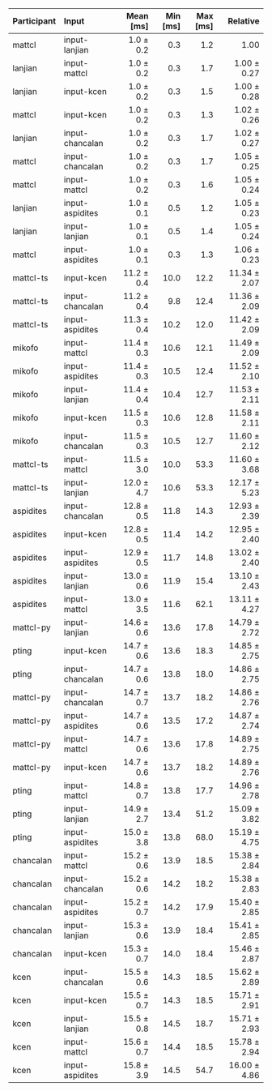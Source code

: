 | Participant | Input | Mean [ms] | Min [ms] | Max [ms] | Relative |
|:---|:---|---:|---:|---:|---:|
| mattcl | input-lanjian | 1.0 ± 0.2 | 0.3 | 1.2 | 1.00 |
| lanjian | input-mattcl | 1.0 ± 0.2 | 0.3 | 1.7 | 1.00 ± 0.27 |
| lanjian | input-kcen | 1.0 ± 0.2 | 0.3 | 1.5 | 1.00 ± 0.28 |
| mattcl | input-kcen | 1.0 ± 0.2 | 0.3 | 1.3 | 1.02 ± 0.26 |
| lanjian | input-chancalan | 1.0 ± 0.2 | 0.3 | 1.7 | 1.02 ± 0.27 |
| mattcl | input-chancalan | 1.0 ± 0.2 | 0.3 | 1.7 | 1.05 ± 0.25 |
| mattcl | input-mattcl | 1.0 ± 0.2 | 0.3 | 1.6 | 1.05 ± 0.24 |
| lanjian | input-aspidites | 1.0 ± 0.1 | 0.5 | 1.2 | 1.05 ± 0.23 |
| lanjian | input-lanjian | 1.0 ± 0.1 | 0.5 | 1.4 | 1.05 ± 0.24 |
| mattcl | input-aspidites | 1.0 ± 0.1 | 0.3 | 1.3 | 1.06 ± 0.23 |
| mattcl-ts | input-kcen | 11.2 ± 0.4 | 10.0 | 12.2 | 11.34 ± 2.07 |
| mattcl-ts | input-chancalan | 11.2 ± 0.4 | 9.8 | 12.4 | 11.36 ± 2.09 |
| mattcl-ts | input-aspidites | 11.3 ± 0.4 | 10.2 | 12.0 | 11.42 ± 2.09 |
| mikofo | input-mattcl | 11.4 ± 0.3 | 10.6 | 12.1 | 11.49 ± 2.09 |
| mikofo | input-aspidites | 11.4 ± 0.3 | 10.5 | 12.4 | 11.52 ± 2.10 |
| mikofo | input-lanjian | 11.4 ± 0.4 | 10.4 | 12.7 | 11.53 ± 2.11 |
| mikofo | input-kcen | 11.5 ± 0.3 | 10.6 | 12.8 | 11.58 ± 2.11 |
| mikofo | input-chancalan | 11.5 ± 0.3 | 10.5 | 12.7 | 11.60 ± 2.12 |
| mattcl-ts | input-mattcl | 11.5 ± 3.0 | 10.0 | 53.3 | 11.60 ± 3.68 |
| mattcl-ts | input-lanjian | 12.0 ± 4.7 | 10.6 | 53.3 | 12.17 ± 5.23 |
| aspidites | input-chancalan | 12.8 ± 0.5 | 11.8 | 14.3 | 12.93 ± 2.39 |
| aspidites | input-kcen | 12.8 ± 0.5 | 11.4 | 14.2 | 12.95 ± 2.40 |
| aspidites | input-aspidites | 12.9 ± 0.5 | 11.7 | 14.8 | 13.02 ± 2.40 |
| aspidites | input-lanjian | 13.0 ± 0.6 | 11.9 | 15.4 | 13.10 ± 2.43 |
| aspidites | input-mattcl | 13.0 ± 3.5 | 11.6 | 62.1 | 13.11 ± 4.27 |
| mattcl-py | input-lanjian | 14.6 ± 0.6 | 13.6 | 17.8 | 14.79 ± 2.72 |
| pting | input-kcen | 14.7 ± 0.6 | 13.6 | 18.3 | 14.85 ± 2.75 |
| pting | input-chancalan | 14.7 ± 0.6 | 13.8 | 18.0 | 14.86 ± 2.75 |
| mattcl-py | input-chancalan | 14.7 ± 0.7 | 13.7 | 18.2 | 14.86 ± 2.76 |
| mattcl-py | input-aspidites | 14.7 ± 0.6 | 13.5 | 17.2 | 14.87 ± 2.74 |
| mattcl-py | input-mattcl | 14.7 ± 0.6 | 13.6 | 17.8 | 14.89 ± 2.75 |
| mattcl-py | input-kcen | 14.7 ± 0.6 | 13.7 | 18.2 | 14.89 ± 2.76 |
| pting | input-mattcl | 14.8 ± 0.7 | 13.8 | 17.7 | 14.96 ± 2.78 |
| pting | input-lanjian | 14.9 ± 2.7 | 13.4 | 51.2 | 15.09 ± 3.82 |
| pting | input-aspidites | 15.0 ± 3.8 | 13.8 | 68.0 | 15.19 ± 4.75 |
| chancalan | input-mattcl | 15.2 ± 0.6 | 13.9 | 18.5 | 15.38 ± 2.84 |
| chancalan | input-chancalan | 15.2 ± 0.6 | 14.2 | 18.2 | 15.38 ± 2.83 |
| chancalan | input-aspidites | 15.2 ± 0.7 | 14.2 | 17.9 | 15.40 ± 2.85 |
| chancalan | input-lanjian | 15.3 ± 0.6 | 13.9 | 18.4 | 15.41 ± 2.85 |
| chancalan | input-kcen | 15.3 ± 0.7 | 14.0 | 18.4 | 15.46 ± 2.87 |
| kcen | input-chancalan | 15.5 ± 0.6 | 14.3 | 18.5 | 15.62 ± 2.89 |
| kcen | input-kcen | 15.5 ± 0.7 | 14.3 | 18.5 | 15.71 ± 2.91 |
| kcen | input-lanjian | 15.5 ± 0.8 | 14.5 | 18.7 | 15.71 ± 2.93 |
| kcen | input-mattcl | 15.6 ± 0.7 | 14.4 | 18.5 | 15.78 ± 2.94 |
| kcen | input-aspidites | 15.8 ± 3.9 | 14.5 | 54.7 | 16.00 ± 4.86 |
